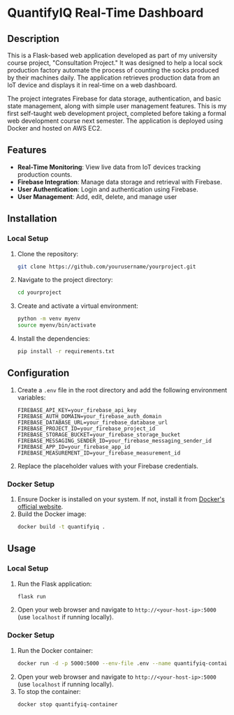 # QuantifyIQ Real-Time Dashboard

## Description
This is a Flask-based web application developed as part of my university course project, "Consultation Project." It was designed to help a local sock production factory automate the process of counting the socks produced by their machines daily. The application retrieves production data from an IoT device and displays it in real-time on a web dashboard.

The project integrates Firebase for data storage, authentication, and basic state management, along with simple user management features. This is my first self-taught web development project, completed before taking a formal web development course next semester. The application is deployed using Docker and hosted on AWS EC2.

## Features
- **Real-Time Monitoring**: View live data from IoT devices tracking production counts.  
- **Firebase Integration**: Manage data storage and retrieval with Firebase.  
- **User Authentication**: Login and authentication using Firebase.  
- **User Management**: Add, edit, delete, and manage user

## Installation

### Local Setup
1. Clone the repository:
    ```sh
    git clone https://github.com/yourusername/yourproject.git
    ```
2. Navigate to the project directory:
    ```sh
    cd yourproject
    ```
3. Create and activate a virtual environment:
    ```sh
    python -m venv myenv
    source myenv/bin/activate
    ```
4. Install the dependencies:
    ```sh
    pip install -r requirements.txt
    ```

## Configuration

1. Create a `.env` file in the root directory and add the following environment variables:
    ```env
    FIREBASE_API_KEY=your_firebase_api_key
    FIREBASE_AUTH_DOMAIN=your_firebase_auth_domain
    FIREBASE_DATABASE_URL=your_firebase_database_url
    FIREBASE_PROJECT_ID=your_firebase_project_id
    FIREBASE_STORAGE_BUCKET=your_firebase_storage_bucket
    FIREBASE_MESSAGING_SENDER_ID=your_firebase_messaging_sender_id
    FIREBASE_APP_ID=your_firebase_app_id
    FIREBASE_MEASUREMENT_ID=your_firebase_measurement_id
    ```
2. Replace the placeholder values with your Firebase credentials.

### Docker Setup
1. Ensure Docker is installed on your system. If not, install it from [Docker's official website](https://www.docker.com/).
2. Build the Docker image:
    ```sh
    docker build -t quantifyiq .
    ```

## Usage

### Local Setup
1. Run the Flask application:
    ```sh
    flask run
    ```
2. Open your web browser and navigate to `http://<your-host-ip>:5000` (use `localhost` if running locally).

### Docker Setup
1. Run the Docker container:
    ```sh
    docker run -d -p 5000:5000 --env-file .env --name quantifyiq-container quantifyiq
    ```
2. Open your web browser and navigate to `http://<your-host-ip>:5000` (use `localhost` if running locally).
3. To stop the container:
    ```sh
    docker stop quantifyiq-container
    ```



